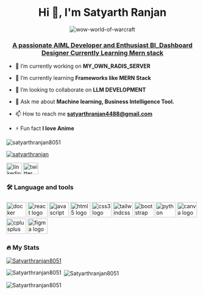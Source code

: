 <h1 align="center">Hi 👋, I'm Satyarth Ranjan</h1>

<p align="center"> 
   <img src="https://github.com/user-attachments/assets/71b2e22b-1e52-4dc2-a9eb-61f196194907" alt="wow-world-of-warcraft"/> 
</p> 


<h3 align="center"><u>A passionate AIML Developer and Enthusiast BI_Dashboard Designer Currently Learning Mern stack</u></h3>


- 🔭 I’m currently working on **MY_OWN_RADIS_SERVER**

- 🌱 I’m currently learning **Frameworks like MERN Stack**

- 👯 I’m looking to collaborate on **LLM DEVELOPMENT**

- 💬 Ask me about **Machine learning, Business Intelligence Tool.**

- 📫 How to reach me **satyarthranjan4488@gmail.com**

- ⚡ Fun fact **I love Anime**

<p align="left"> <img src="https://komarev.com/ghpvc/?username=satyarthranjan8051&label=Profile%20views&color=0e75b6&style=flat" alt="satyarthranjan8051" /> </p>

<!-- <p align="left"> <a href="https://github.com/ryo-ma/github-profile-trophy"><img src="https://github-profile-trophy.vercel.app/?username=satyarthranjan8051" alt="satyarthranjan8051" /></a> </p> -->

<p align="left"> <a href="https://twitter.com/satyarthranjan" target="blank"><img src="https://img.shields.io/twitter/follow/satyarthranjan?logo=twitter&style=for-the-badge" alt="satyarthranjan" /></a> </p>
<a href="https://www.linkedin.com/in/satyarth-ranjan-9122harsh054488/" target="blank"><img align="center" src="https://raw.githubusercontent.com/rahuldkjain/github-profile-readme-generator/master/src/images/icons/Social/linked-in-alt.svg" alt="linkedin" height="30" width="40" /></a>
<a href="https://twitter.com/satyarthranjan" target="blank"><img align="center" src="https://raw.githubusercontent.com/rahuldkjain/github-profile-readme-generator/master/src/images/icons/Social/twitter.svg" alt="twitter" height="30" width="40" /></a>

<h3 align="left">🛠 Language and tools</h3>

###

<div align="left">
  <img src="https://cdn.jsdelivr.net/gh/devicons/devicon/icons/docker/docker-plain-wordmark.svg" height="40" width="52" alt="docker logo"  />
  <img src="https://cdn.jsdelivr.net/gh/devicons/devicon/icons/react/react-original.svg" height="40" width="52" alt="react logo"  />
  <img src="https://cdn.jsdelivr.net/gh/devicons/devicon/icons/javascript/javascript-original.svg" height="40" width="52" alt="javascript logo"  />
  <img src="https://cdn.jsdelivr.net/gh/devicons/devicon/icons/html5/html5-original.svg" height="40" width="52" alt="html5 logo"  />
  <img src="https://cdn.jsdelivr.net/gh/devicons/devicon/icons/css3/css3-original.svg" height="40" width="52" alt="css3 logo"  />
  <img src="https://cdn.jsdelivr.net/gh/devicons/devicon/icons/tailwindcss/tailwindcss-original-wordmark.svg" height="40" width="52" alt="tailwindcss logo"  />
  <img src="https://cdn.jsdelivr.net/gh/devicons/devicon/icons/bootstrap/bootstrap-original.svg" height="40" width="52" alt="bootstrap logo"  />
 <!-- <img src="https://cdn.jsdelivr.net/gh/devicons/devicon/icons/unity/unity-original.svg" height="40" width="52" alt="unity logo"  /> -->
  <img src="https://cdn.jsdelivr.net/gh/devicons/devicon/icons/python/python-original.svg" height="40" width="52" alt="python logo"  />
 <!-- <img src="https://cdn.jsdelivr.net/gh/devicons/devicon/icons/c/c-original.svg" height="40" width="52" alt="c logo"  /> -->
  <img src="https://cdn.jsdelivr.net/gh/devicons/devicon/icons/canva/canva-original.svg" height="40" width="52" alt="canva logo"  />
  <img src="https://cdn.jsdelivr.net/gh/devicons/devicon/icons/cplusplus/cplusplus-original.svg" height="40" width="52" alt="cplusplus logo"  />
  <!-- <img src="https://cdn.jsdelivr.net/gh/devicons/devicon/icons/csharp/csharp-original.svg" height="40" width="52" alt="csharp logo"  /> -->
  <img src="https://cdn.jsdelivr.net/gh/devicons/devicon/icons/figma/figma-original.svg" height="40" width="52" alt="figma logo"  />
</div>

<h3 align="left">🔥 My Stats</h3>
<p align="left"> <a href="https://github.com/ryo-ma/github-profile-trophy"><img src="https://github-profile-trophy.vercel.app/?username=Satyarthranjan8051&theme=dracula" alt="Satyarthranjan8051" /></a> </p>

<p><img align="left" src="https://github-readme-stats.vercel.app/api/top-langs?username=Satyarthranjan8051&show_icons=true&locale=en&layout=compact&theme=radical&disable_animations=true" alt="Satyarthranjan8051" /></p>

<p>&nbsp;<img align="center" src="https://github-readme-stats.vercel.app/api?username=Satyarthranjan8051&show_icons=true&locale=en&theme=radical&disable_animations=true" alt="Satyarthranjan8051" /></p>

<p><img align="center" src="https://github-readme-streak-stats.herokuapp.com/?user=Satyarthranjan8051&theme=radical&disable_animations=true" alt="Satyarthranjan8051" /></p>
